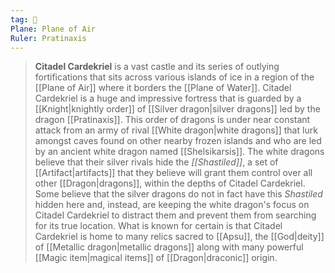 ```yaml
---
tag: 🏰
Plane: Plane of Air
Ruler: Pratinaxis
---
```


> **Citadel Cardekriel** is a vast castle and its series of outlying fortifications that sits across various islands of ice in a region of the [[Plane of Air]] where it borders the [[Plane of Water]]. Citadel Cardekriel is a huge and impressive fortress that is guarded by a [[Knight|knightly order]] of [[Silver dragon|silver dragons]] led by the dragon [[Pratinaxis]]. This order of dragons is under near constant attack from an army of rival [[White dragon|white dragons]] that lurk amongst caves found on other nearby frozen islands and who are led by an ancient white dragon named [[Shelsikarsis]]. The white dragons believe that their silver rivals hide the *[[Shastiled]]*, a set of [[Artifact|artifacts]] that they believe will grant them control over all other [[Dragon|dragons]], within the depths of Citadel Cardekriel. Some believe that the silver dragons do not in fact have this *Shastiled* hidden here and, instead, are keeping the white dragon's focus on Citadel Cardekriel to distract them and prevent them from searching for its true location. What is known for certain is that Citadel Cardekriel is home to many relics sacred to [[Apsu]], the [[God|deity]] of [[Metallic dragon|metallic dragons]] along with many powerful [[Magic item|magical items]] of [[Dragon|draconic]] origin.








